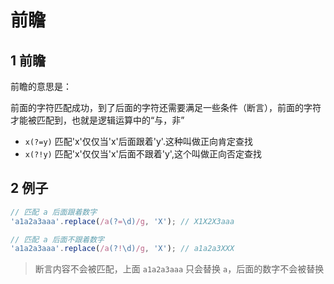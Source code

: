 # 前瞻

## 1 前瞻

前瞻的意思是：

前面的字符匹配成功，到了后面的字符还需要满足一些条件（断言），前面的字符才能被匹配到，也就是逻辑运算中的“与，非”

- `x(?=y)` 匹配'x'仅仅当'x'后面跟着'y'.这种叫做正向肯定查找
- `x(?!y)` 匹配'x'仅仅当'x'后面不跟着'y',这个叫做正向否定查找

## 2 例子

```javascript
// 匹配 a 后面跟着数字
'a1a2a3aaa'.replace(/a(?=\d)/g, 'X'); // X1X2X3aaa

// 匹配 a 后面不跟着数字
'a1a2a3aaa'.replace(/a(?!\d)/g, 'X'); // a1a2a3XXX
```

> 断言内容不会被匹配，上面 `a1a2a3aaa` 只会替换 `a`，后面的数字不会被替换
